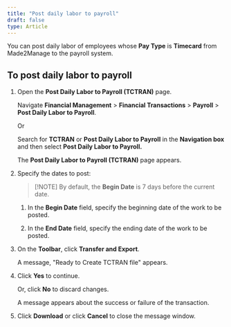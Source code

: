 ```yaml
---
title: "Post daily labor to payroll"
draft: false
type: Article
---
```


You can post daily labor of employees whose **Pay Type** is **Timecard** from Made2Manage to the payroll system.

## To post daily labor to payroll

1. Open the **Post Daily Labor to Payroll (TCTRAN)** page.

    Navigate **Financial Management** > **Financial Transactions** > **Payroll** > **Post Daily Labor to Payroll**.

    Or

    Search for **TCTRAN** or **Post Daily Labor to Payroll** in the **Navigation box** and then select **Post Daily Labor to Payroll.**

    The **Post Daily Labor to Payroll (TCTRAN)** page appears.

2. Specify the dates to post:

    >[!NOTE] By default, the **Begin Date** is 7 days before the current date.

    1. In the **Begin Date** field, specify the beginning date of the work to be posted.

    2. In the **End Date** field, specify the ending date of the work to be posted.

3. On the **Toolbar**, click **Transfer and Export**.

    A message, "Ready to Create TCTRAN file" appears.

4. Click **Yes** to continue.

    Or, click **No** to discard changes.

    A message appears about the success or failure of the transaction.

5. Click **Download** or click **Cancel** to close the message window.

​